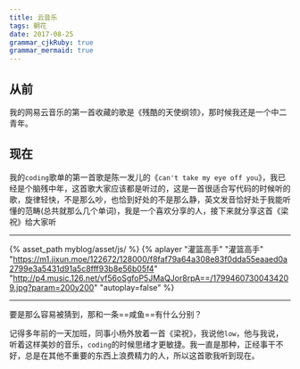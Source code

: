 ```yaml
---
title: 云音乐
tags: 朝花
date: 2017-08-25
grammar_cjkRuby: true
grammar_mermaid: true
---
```


## 从前

我的网易云音乐的第一首收藏的歌是《残酷的天使纲领》，那时候我还是一个中二青年。

## 现在

我的`coding`歌单的第一首歌是陈一发儿的《`can't take my eye off you`》，我已经是个脑残中年，这首歌大家应该都是听过的，这是一首很适合写代码的时候听的歌，旋律轻快，不是那么吵，也恰到好处的不是那么静，英文发音恰好处于我能听懂的范畴(总共就那么几个单词)，我是一个喜欢分享的人，接下来就分享这首《梁祝》给大家听


---

{% asset_path myblog/asset/js/ %}
{% aplayer "灌篮高手" "灌篮高手" "https://m1.jixun.moe/122672/128000/f8faf79a64a308e83f0dda55eaaed0a2799e3a5431d91a5c8fff93b8e56b05f4"  "http://p4.music.126.net/vf56oSgfoP5JMaQJor8rpA==/17994607300434209.jpg?param=200y200" "autoplay=false" %}

---

要是那么容易被猜到，那和一条==咸鱼==有什么分别？

记得多年前的一天加班，同事小杨外放着一首《梁祝》，我说他`low`，他与我说，听着这样美妙的音乐，`coding`的时候思绪才更敏捷。我一直是那种，正经事干不好，总是在其他不重要的东西上浪费精力的人，所以这首歌我听到现在。

